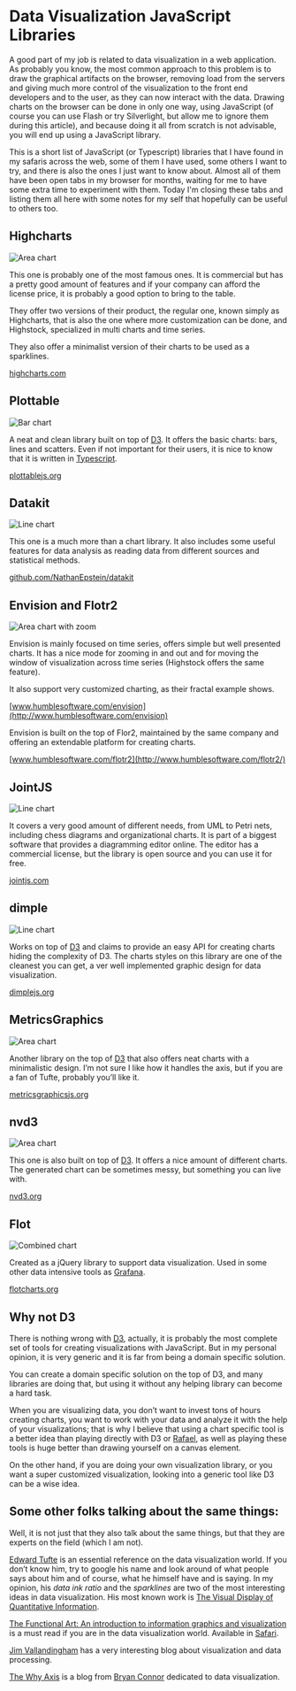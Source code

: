 Data Visualization JavaScript Libraries
=======================================


A good part of my job is related to data visualization in a web application. As probably you know, the most common approach to this problem is to draw the graphical artifacts on the browser, removing load from the servers and giving much more control of the visualization to the front end developers and to the user, as they can now interact with the data. Drawing charts on the browser can be done in only one way, using JavaScript (of course you can use Flash or try Silverlight, but allow me to ignore them during this article), and because doing it all from scratch is not advisable, you will end up using a JavaScript library.

This is a short list of JavaScript (or Typescript) libraries that I have found in my safaris across the web, some of them I have used, some others I want to try, and there is also the ones I just want to know about. Almost all of them have been open tabs in my browser for months, waiting for me to have some extra time to experiment with them. Today I'm closing these tabs and listing them all here with some notes for my self that hopefully can be useful to others too.

 
## Highcharts

![Area chart](/img/highcharts.jpg)

This one is probably one of the most famous ones. It is commercial but has a pretty good amount of features and if your company can afford the license price, it is probably a good option to bring to the table.

They offer two versions of their product, the regular one, known simply as Highcharts, that is also the one where more customization can be done, and Highstock, specialized in multi charts and time series.
   
They also offer a minimalist version of their charts to be used as a sparklines.

[highcharts.com](http://www.highcharts.com/)

 
## Plottable

![Bar chart](/img/plottable.jpg)

A neat and clean library built on top of [D3](http://d3js.org). It offers the basic charts: bars, lines and scatters. Even if not important for their users, it is nice to know that it is written in [Typescript](http://www.typescriptlang.org/).

[plottablejs.org](http://plottablejs.org/)


## Datakit

![Line chart](/img/datakit.jpg)

This one is a much more than a chart library. It also includes some useful features for data analysis as reading data from different sources and statistical methods.

[github.com/NathanEpstein/datakit](https://github.com/NathanEpstein/datakit)


## Envision and Flotr2

![Area chart with zoom](/img/envisionjs.jpg)

Envision is mainly focused on time series, offers simple but well presented charts. It has a nice mode for zooming in and out and for moving the window of visualization across time series (Highstock offers the same feature).

It also support very customized charting, as their fractal example shows.

[www.humblesoftware.com/envision](http://www.humblesoftware.com/envision)

Envision is built on the top of Flor2, maintained by the same company and offering an extendable platform for creating charts.

[www.humblesoftware.com/flotr2](http://www.humblesoftware.com/flotr2/)




## JointJS

![Line chart](/img/jointjs.jpg)

It covers a very good amount of different needs, from UML to Petri nets, including chess diagrams and organizational charts. It is part of a biggest software that provides a diagramming editor online. The editor has a commercial license, but the library is open source and you can use it for free.

[jointjs.com](http://jointjs.com/)


## dimple

![Line chart](/img/dimplejs.jpg)

Works on top of [D3](http://d3js.org) and claims to provide an easy API for creating charts hiding the complexity of D3.
The charts styles on this library are one of the cleanest you can get, a ver well implemented graphic design for data visualization.

[dimplejs.org](http://dimplejs.org/)


## MetricsGraphics

![Area chart](/img/metricsgraphics.jpg)

Another library on the top of [D3](http://d3js.org) that also offers neat charts with a minimalistic design. I’m not sure I like how it handles the axis, but if you are a fan of Tufte, probably you’ll like it.

[metricsgraphicsjs.org](http://metricsgraphicsjs.org/)


## nvd3

![Area chart](/img/nvd3.jpg)

This one is also built on top of [D3](http://d3js.org). It offers a nice amount of different charts. The generated chart can be sometimes messy, but something you can live with.

[nvd3.org](http://nvd3.org/)


## Flot

![Combined chart](/img/flot.jpg)

Created as a jQuery library to support data visualization. Used in some other data intensive tools as [Grafana](http://grafana.org/). 

[flotcharts.org](http://www.flotcharts.org/)

## Why not D3

There is nothing wrong with [D3](http://d3js.org), actually, it is probably the most complete set of tools for creating visualizations with JavaScript. But in my personal opinion, it is  very generic and it is far from being a domain specific solution. 

You can create a domain specific solution on the top of D3, and many libraries are doing that, but using it without any helping library can become a hard task.

When you are visualizing data, you don’t want to invest tons of hours creating charts, you want to work with your data and analyze it with the help of your visualizations; that is why I believe that using a chart specific tool is a better idea than playing directly with D3 or [Rafael](http://raphaeljs.com/), as well as playing these tools is huge better than drawing yourself on a canvas element.

On the other hand, if you are doing your own visualization library, or you want a super customized visualization, looking into a generic tool like D3 can be a wise idea.


## Some other folks talking about the same things:

Well, it is not just that they also talk about the same things, but that they are experts on the field (which I am not).

[Edward Tufte](http://www.edwardtufte.com/tufte/index) is an essential reference on the data visualization world. If you don’t know him, try to google his name and look around of what people says about him and of course, what he himself have and is saying. In my opinion, his *data ink ratio* and the *sparklines* are two of the most interesting ideas in data visualization. His most known work is [The Visual Display of Quantitative Information](http://www.amazon.com/gp/product/0961392142/ref=as_li_tl?ie=UTF8&camp=1789&creative=390957&creativeASIN=0961392142&linkCode=as2&tag=wigahlukblog-20&linkId=6M4GTOWCQXDBDM4U).

[The Functional Art: An introduction to information graphics and visualization](http://www.amazon.com/gp/product/0321834739/ref=as_li_tl?ie=UTF8&camp=1789&creative=390957&creativeASIN=0321834739&linkCode=as2&tag=wigahlukblog-20&linkId=SSXTTBZHZB3JFAWH) is a must read if you are in the data visualization world. Available in [Safari](my.safaribooksonline.com).

[Jim Vallandingham](http://vallandingham.me/) has a very interesting blog about visualization and data processing.

[The Why Axis](http://thewhyaxis.info/) is a blog from [Bryan Connor](http://www.bryanconnor.com/) dedicated to data visualization.
